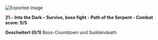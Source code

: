 ![Exported image](Exported%20image%2020241022165002-0.jpeg)  

**21.- Into the Dark – Survive, boss fight - Path of the Serpent - Combat score: 5/5**

**Gescheitert (0/1)**
 Boss-Countdown und Suddendeath